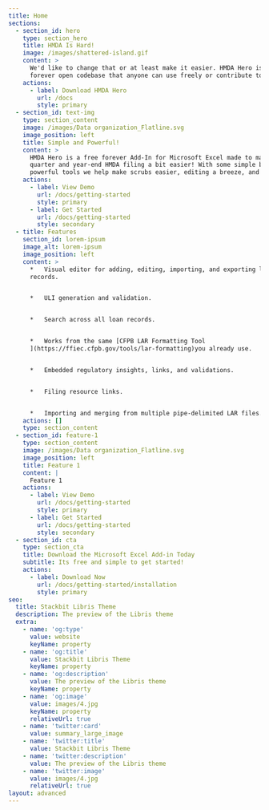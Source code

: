 ```yaml
---
title: Home
sections:
  - section_id: hero
    type: section_hero
    title: HMDA Is Hard!
    image: /images/shattered-island.gif
    content: >
      We'd like to change that or at least make it easier. HMDA Hero is a free
      forever open codebase that anyone can use freely or contribute to!
    actions:
      - label: Download HMDA Hero
        url: /docs
        style: primary
  - section_id: text-img
    type: section_content
    image: /images/Data organization_Flatline.svg
    image_position: left
    title: Simple and Powerful!
    content: >
      HMDA Hero is a free forever Add-In for Microsoft Excel made to make
      quarter and year-end HMDA filing a bit easier! With some simple but
      powerful tools we help make scrubs easier, editing a breeze, and more.
    actions:
      - label: View Demo
        url: /docs/getting-started
        style: primary
      - label: Get Started
        url: /docs/getting-started
        style: secondary
  - title: Features
    section_id: lorem-ipsum
    image_alt: lorem-ipsum
    image_position: left
    content: >
      *   Visual editor for adding, editing, importing, and exporting loan
      records.


      *   ULI generation and validation.


      *   Search across all loan records.


      *   Works from the same [CFPB LAR Formatting Tool
      ](https://ffiec.cfpb.gov/tools/lar-formatting)you already use.


      *   Embedded regulatory insights, links, and validations.


      *   Filing resource links.


      *   Importing and merging from multiple pipe-delimited LAR files.
    actions: []
    type: section_content
  - section_id: feature-1
    type: section_content
    image: /images/Data organization_Flatline.svg
    image_position: left
    title: Feature 1
    content: |
      Feature 1
    actions:
      - label: View Demo
        url: /docs/getting-started
        style: primary
      - label: Get Started
        url: /docs/getting-started
        style: secondary
  - section_id: cta
    type: section_cta
    title: Download the Microsoft Excel Add-in Today
    subtitle: Its free and simple to get started!
    actions:
      - label: Download Now
        url: /docs/getting-started/installation
        style: primary
seo:
  title: Stackbit Libris Theme
  description: The preview of the Libris theme
  extra:
    - name: 'og:type'
      value: website
      keyName: property
    - name: 'og:title'
      value: Stackbit Libris Theme
      keyName: property
    - name: 'og:description'
      value: The preview of the Libris theme
      keyName: property
    - name: 'og:image'
      value: images/4.jpg
      keyName: property
      relativeUrl: true
    - name: 'twitter:card'
      value: summary_large_image
    - name: 'twitter:title'
      value: Stackbit Libris Theme
    - name: 'twitter:description'
      value: The preview of the Libris theme
    - name: 'twitter:image'
      value: images/4.jpg
      relativeUrl: true
layout: advanced
---
```


